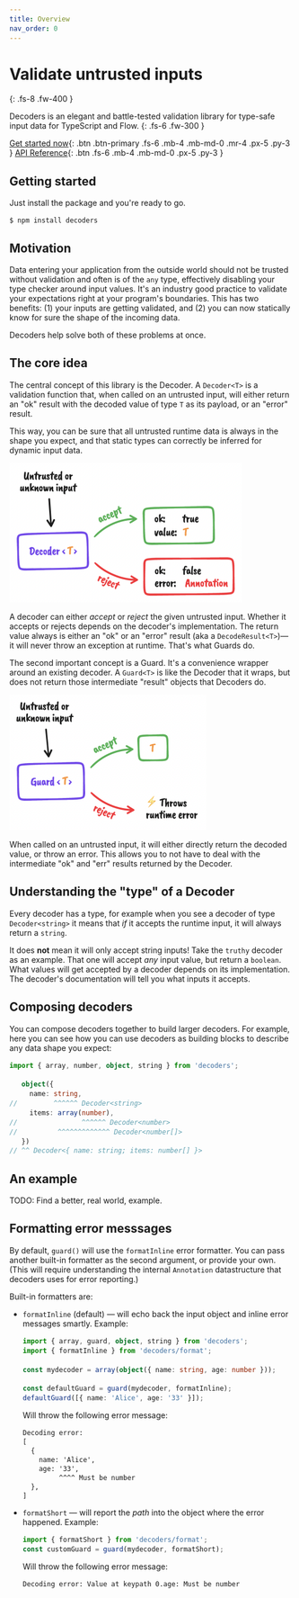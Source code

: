 ```yaml
---
title: Overview
nav_order: 0
---
```


<!-- prettier-ignore-start -->
# Validate untrusted inputs
{: .fs-8 .fw-400 }
<!-- prettier-ignore-end -->

<!-- prettier-ignore-start -->
Decoders is an elegant and battle-tested validation library for type-safe input data for
TypeScript and Flow.
{: .fs-6 .fw-300 }
<!-- prettier-ignore-end -->

[Get started now](#getting-started){: .btn .btn-primary .fs-6 .mb-4 .mb-md-0 .mr-4 .px-5
.py-3 } [API Reference](https://nvie.com/decoders/api){: .btn .fs-6 .mb-4 .mb-md-0 .px-5
.py-3 }

## Getting started

Just install the package and you're ready to go.

    $ npm install decoders

## Motivation

Data entering your application from the outside world should not be trusted without
validation and often is of the `any` type, effectively disabling your type checker around
input values. It's an industry good practice to validate your expectations right at your
program's boundaries. This has two benefits: (1) your inputs are getting validated, and
(2) you can now statically know for sure the shape of the incoming data.

Decoders help solve both of these problems at once.

## The core idea

The central concept of this library is the Decoder. A `Decoder<T>` is a validation
function that, when called on an untrusted input, will either return an "ok" result with
the decoded value of type `T` as its payload, or an "error" result.

This way, you can be sure that all untrusted runtime data is always in the shape you
expect, and that static types can correctly be inferred for dynamic input data.

<img alt="The concept of a Decoder explained schematically" src="./assets/schematic-decoders.png" style="max-width: min(414px, 100%)" />

A decoder can either _accept_ or _reject_ the given untrusted input. Whether it accepts or
rejects depends on the decoder's implementation. The return value always is either an "ok"
or an "error" result (aka a `DecodeResult<T>`)—it will never throw an exception at
runtime. That's what Guards do.

The second important concept is a Guard. It's a convenience wrapper around an existing
decoder. A `Guard<T>` is like the Decoder that it wraps, but does not return those
intermediate "result" objects that Decoders do.

<img alt="The concept of a Guard explained schematically" src="./assets/schematic-guards.png" style="max-width: min(351px, 100%)" />

When called on an untrusted input, it will either directly return the decoded value, or
throw an error. This allows you to not have to deal with the intermediate "ok" and "err"
results returned by the Decoder.

## Understanding the "type" of a Decoder

Every decoder has a type, for example when you see a decoder of type `Decoder<string>` it
means that _if_ it accepts the runtime input, it will always return a `string`.

It does **not** mean it will only accept string inputs! Take the `truthy` decoder as an
example. That one will accept _any_ input value, but return a `boolean`. What values will
get accepted by a decoder depends on its implementation. The decoder's documentation will
tell you what inputs it accepts.

## Composing decoders

You can compose decoders together to build larger decoders. For example, here you can see
how you can use decoders as building blocks to describe any data shape you expect:

<!-- prettier-ignore-start -->
```typescript
import { array, number, object, string } from 'decoders';

   object({
     name: string,
//         ^^^^^^ Decoder<string>
     items: array(number),
//                ^^^^^^ Decoder<number>
//          ^^^^^^^^^^^^^ Decoder<number[]>
   })
// ^^ Decoder<{ name: string; items: number[] }>
```
<!-- prettier-ignore-end -->

## An example

TODO: Find a better, real world, example.

<!--
Suppose you define a decoder for a `Person`:

```typescript
import { email, iso8601, name, positiveNumber } from 'decoders';

const personDecoder: Decoder<Person> = object({
    id: positiveNumber,
    name: string,
    email: email,
    dateOfBirth: iso8601,
});
```

For example, say your app expects a list of points in an incoming HTTP request:

```javascript
{
  points: [ { x: 1, y: 2 }, { x: 3, y: 4 },
  ],
}
```

In order to decode this, you'll have to tell Flow about the expected structure, and use
the decoders to validate at runtime that the free-form data will be in the expected shape.

```javascript
type Point = { x: number, y: number };

type Payload = {
    points: Array<Point>,
};
```

Here's a decoder that will work for this type:

```javascript
import { array, guard, number, object } from 'decoders';

const point = object({
    x: number,
    y: number,
});

const payload = object({
    points: array(point),
});

const payloadGuard = guard(payload);
```

And then, you can use it to decode values:

```javascript
>>> payloadGuard(1)      // throws!
>>> payloadGuard('foo')  // throws!
>>> payloadGuard({       // OK!
...     points: [
...         { x: 1, y: 2 },
...         { x: 3, y: 4 },
...     ],
... })
```
-->

## Formatting error messsages

By default, `guard()` will use the `formatInline` error formatter. You can pass another
built-in formatter as the second argument, or provide your own. (This will require
understanding the internal `Annotation` datastructure that decoders uses for error
reporting.)

Built-in formatters are:

-   `formatInline` (default) — will echo back the input object and inline error messages
    smartly. Example:

    ```typescript
    import { array, guard, object, string } from 'decoders';
    import { formatInline } from 'decoders/format';

    const mydecoder = array(object({ name: string, age: number }));

    const defaultGuard = guard(mydecoder, formatInline);
    defaultGuard([{ name: 'Alice', age: '33' }]);
    ```

    Will throw the following error message:

    ```text
    Decoding error:
    [
      {
        name: 'Alice',
        age: '33',
             ^^^^ Must be number
      },
    ]
    ```

-   `formatShort` — will report the _path_ into the object where the error happened.
    Example:

    ```typescript
    import { formatShort } from 'decoders/format';
    const customGuard = guard(mydecoder, formatShort);
    ```

    Will throw the following error message:

    ```text
    Decoding error: Value at keypath 0.age: Must be number
    ```
